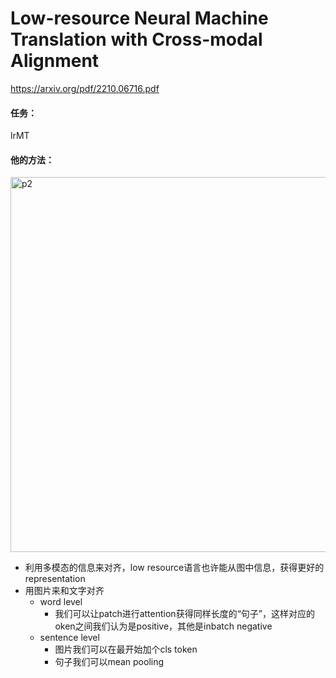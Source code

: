 # Low-resource Neural Machine Translation with Cross-modal Alignment

https://arxiv.org/pdf/2210.06716.pdf

#### 任务：

lrMT

#### 他的方法：

<img src="https://p.ipic.vip/meq7wb.png" alt="p2" width="600"/>

* 利用多模态的信息来对齐，low resource语言也许能从图中信息，获得更好的representation
* 用图片来和文字对齐
  * word level
    * 我们可以让patch进行attention获得同样长度的“句子”，这样对应的oken之间我们认为是positive，其他是inbatch negative
  * sentence level
    * 图片我们可以在最开始加个cls token
    * 句子我们可以mean pooling

